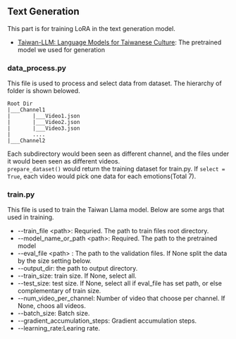 ## Text Generation

This part is for training LoRA in the text generation model. 
* [Taiwan-LLM: Language Models for Taiwanese Culture](https://github.com/MiuLab/Taiwan-LLM): The pretrained model we used for generation

### data_process.py
This file is used to process and select data from dataset.
The hierarchy of folder is shown belowed.
```
Root Dir
|___Channel1
|       |___Video1.json
|       |___Video2.json
|       |___Video3.json
|       ....
|___Channel2
```
Each subdirectory would been seen as different channel, and the files under it would been seen as different videos.  
`prepare_dataset()` would return the training dataset for train.py. If `select = True`, each video would pick one data for each emotions(Total 7).

### train.py
This file is used to train the Taiwan Llama model. Below are some args that used in training.
* --train_file \<path>: Requried. The path to train files root directory. 
* --model_name_or_path \<path>: Required. The path to the pretrained model
* --eval_file \<path> : The path to the validation files. If None split the data by the size setting below.
* --output_dir: the path to output directory.
* --train_size: train size. If None, select all.
* --test_size: test size. If None, select all if eval_file has set path, or else complementary of train size.
* --num_video_per_channel: Number of video that choose per channel. If None, choos all videos.
* --batch_size: Batch size.
* --gradient_accumulation_steps: Gradient accumulation steps.
* --learning_rate:Learing rate.


